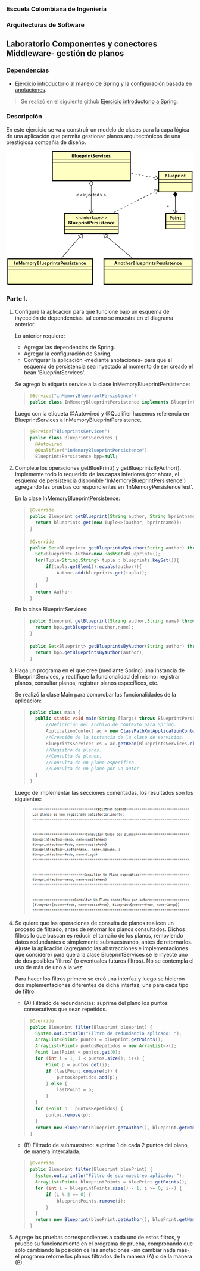 ### Escuela Colombiana de Ingeniería

### Arquitecturas de Software
## Laboratorio Componentes y conectores  Middleware- gestión de planos
### Dependencias
* [Ejercicio introductorio al manejo de Spring y la configuración basada en anotaciones](https://github.com/ARSW-ECI-beta/DIP_DI-SPRING_JAVA-GRAMMAR_CHECKER).

> Se realizó en el siguiente github [Ejercicio introductorio a Spring](https://github.com/memo1019/Lab04-ARSW_Ejercicio_Introductorio).

### Descripción
En este ejercicio se va a construír un modelo de clases para la capa lógica de una aplicación que permita gestionar planos arquitectónicos de una prestigiosa compañia de diseño. 

![](img/ClassDiagram1.png)

### Parte I.

1. Configure la aplicación para que funcione bajo un esquema de inyección de dependencias, tal como se muestra en el diagrama anterior.


	Lo anterior requiere:

	* Agregar las dependencias de Spring.
	* Agregar la configuración de Spring.
	* Configurar la aplicación -mediante anotaciones- para que el esquema de persistencia sea inyectado al momento de ser creado el bean 'BlueprintServices'.
	
	Se agregó la etiqueta service a la clase InMemoryBlueprintPersistence:
	> ```java
	> @Service("inMemoryBlueprintPersistence")
	> public class InMemoryBlueprintPersistence implements BlueprintsPersistence{
	> ```
	Luego con la etiqueta @Autowired y @Qualifier hacemos referencia en BlueprintServices a InMemoryBlueprintPersistence.
	> ```java
	> @Service("BlueprintsServices")
	> public class BlueprintsServices {
	> 	@Autowired
	> 	@Qualifier("inMemoryBlueprintPersistence")
	> 	BlueprintsPersistence bpp=null;
	> ```


2. Complete los operaciones getBluePrint() y getBlueprintsByAuthor(). Implemente todo lo requerido de las capas inferiores (por ahora, el esquema de persistencia disponible 'InMemoryBlueprintPersistence') agregando las pruebas correspondientes en 'InMemoryPersistenceTest'.

	En la clase InMemoryBlueprintPersistence:
	> ```java
	> @Override
	> public Blueprint getBlueprint(String author, String bprintname) throws BlueprintNotFoundException {
	> 	return blueprints.get(new Tuple<>(author, bprintname));
	> }
	> 
	> @Override
	> public Set<Blueprint> getBlueprintsByAuthor(String author) throws BlueprintNotFoundException {
	> 	Set<Blueprint> Author=new HashSet<Blueprint>();
	> 	for(Tuple<String,String> tupla : blueprints.keySet()){
	> 		if(tupla.getElem1().equals(author)){
	> 			Author.add(blueprints.get(tupla));
	> 		}
	> 	}
	> 	return Author;
	> }
	> ```
	
	En la clase BlueprintServices:
	> ```java
	> public Blueprint getBlueprint(String author,String name) throws BlueprintNotFoundException{
	> 	return bpp.getBlueprint(author,name);
	> }
	> 
	> public Set<Blueprint> getBlueprintsByAuthor(String author) throws BlueprintNotFoundException{
	> 	return bpp.getBlueprintsByAuthor(author);
	> }
	> ```

3. Haga un programa en el que cree (mediante Spring) una instancia de BlueprintServices, y rectifique la funcionalidad del mismo: registrar planos, consultar planos, registrar planos específicos, etc.

	Se realizó la clase Main para comprobar las funcionalidades de la aplicación:
	> ```java
	> public class main {
	> 	public static void main(String []args) throws BlueprintPersistenceException, BlueprintNotFoundException {
	> 		//Definición del archivo de contexto para Spring.
	> 		ApplicationContext ac = new ClassPathXmlApplicationContext("applicationContext.xml");
	> 		//Creación de la instancia de la clase de servicios.
	> 		BlueprintsServices cs = ac.getBean(BlueprintsServices.class);
	> 		//Registro de planos.
	> 		//Consulta de planos.
	> 		//Consulta de un plano específico.
	> 		//Consulta de un plano por un autor.
	> 	}
	> }
	> ```
	
	Luego de implementar las secciones comentadas, los resultados son los siguientes:
	
	> ![](img/ejecucionPunto3.png)

4. Se quiere que las operaciones de consulta de planos realicen un proceso de filtrado, antes de retornar los planos consultados. Dichos filtros lo que buscan es reducir el tamaño de los planos, removiendo datos redundantes o simplemente submuestrando, antes de retornarlos. Ajuste la aplicación (agregando las abstracciones e implementaciones que considere) para que a la clase BlueprintServices se le inyecte uno de dos posibles 'filtros' (o eventuales futuros filtros). No se contempla el uso de más de uno a la vez:
	
	Para hacer los filtros primero se creó una interfaz y luego se hicieron dos implementaciones diferentes de dicha interfaz, una para cada tipo de filtro:
	
	* (A) Filtrado de redundancias: suprime del plano los puntos consecutivos que sean repetidos.
	
	> ```java
	> @Override
	> public Blueprint filter(Blueprint blueprint) {
	> 	System.out.println("Filtro de redundancia aplicado: ");
	> 	ArrayList<Point> puntos = blueprint.getPoints();
	> 	ArrayList<Point> puntosRepetidos = new ArrayList<>();
	> 	Point lastPoint = puntos.get(0);
	> 	for (int i = 1; i < puntos.size(); i++) {
	> 		Point p = puntos.get(i);
	> 		if (lastPoint.compare(p)) {
	> 			puntosRepetidos.add(p);
	> 		} else {
	> 			lastPoint = p;
	> 		}
	> 	}
	> 	for (Point p : puntosRepetidos) {
	> 		puntos.remove(p);
	> 	}
	> 	return new Blueprint(blueprint.getAuthor(), blueprint.getName(), puntos);
	> }
	> ```
	
	* (B) Filtrado de submuestreo: suprime 1 de cada 2 puntos del plano, de manera intercalada.
	
	> ```java
	> @Override
	> public Blueprint filter(Blueprint bluePrint) {
	> 	System.out.println("Filtro de sub-muestreo aplicado: ");
	> 	ArrayList<Point> blueprintPoints = bluePrint.getPoints();
	> 	for (int i = blueprintPoints.size() - 1; i >= 0; i--) {
	> 		if (i % 2 == 0) {
	> 			blueprintPoints.remove(i);
	> 		}
	> 	}
	> 	return new Blueprint(bluePrint.getAuthor(), bluePrint.getName(), blueprintPoints);
	> }
	> ```

5. Agrege las pruebas correspondientes a cada uno de estos filtros, y pruebe su funcionamiento en el programa de prueba, comprobando que sólo cambiando la posición de las anotaciones -sin cambiar nada más-, el programa retorne los planos filtrados de la manera (A) o de la manera (B). 
